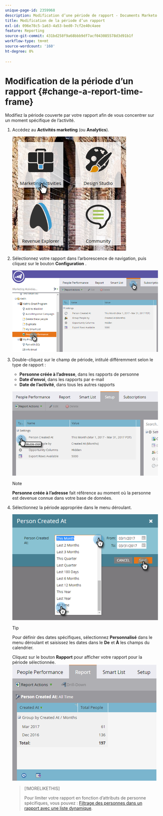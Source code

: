 ```yaml
---
unique-page-id: 2359968
description: Modification d’une période de rapport - Documents Marketo - Documentation du produit
title: Modification de la période d’un rapport
exl-id: 096e78c5-1a63-4a53-bed0-7cf2e40c4aee
feature: Reporting
source-git-commit: 431bd258f9a68bbb9df7acf043085578d3d91b1f
workflow-type: tm+mt
source-wordcount: '160'
ht-degree: 0%

---
```


# Modification de la période d’un rapport {#change-a-report-time-frame}

Modifiez la période couverte par votre rapport afin de vous concentrer sur un moment spécifique de l’activité.

1. Accédez au **Activités marketing** (ou **Analytics**).

   ![](assets/image2017-3-27-9-3a15-3a9.png)

1. Sélectionnez votre rapport dans l’arborescence de navigation, puis cliquez sur le bouton **Configuration** .

   ![](assets/image2017-3-27-9-3a57-3a56.png)

1. Double-cliquez sur le champ de période, intitulé différemment selon le type de rapport :

   * **Personne créée à l’adresse**, dans les rapports de personne
   * **Date d’envoi**, dans les rapports par e-mail
   * **Date de l’activité**, dans tous les autres rapports

   ![](assets/image2017-3-27-9-3a58-3a23.png)

   >[!NOTE]
   >
   >**Personne créée à l’adresse** fait référence au moment où la personne est devenue connue dans votre base de données.

1. Sélectionnez la période appropriée dans le menu déroulant.

   ![](assets/image2017-3-27-9-3a58-3a40.png)

   >[!TIP]
   >
   >Pour définir des dates spécifiques, sélectionnez **Personnalisé** dans le menu déroulant et saisissez les dates dans le **De** et **À** les champs du calendrier.

   Cliquez sur le bouton **Rapport** pour afficher votre rapport pour la période sélectionnée.\
   ![](assets/image2017-3-27-9-3a59-3a1.png)

   >[!MORELIKETHIS]
   >
   >Pour limiter votre rapport en fonction d’attributs de personne spécifiques, vous pouvez : [Filtrage des personnes dans un rapport avec une liste dynamique](/help/marketo/product-docs/reporting/basic-reporting/editing-reports/filter-people-in-a-report-with-a-smart-list.md).
